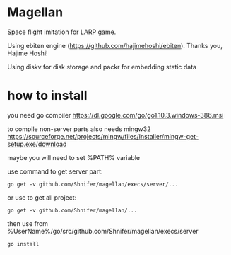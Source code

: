 # Magellan

Space flight imitation for LARP game.

Using ebiten engine (https://github.com/hajimehoshi/ebiten). Thanks you, Hajime Hoshi!

Using diskv for disk storage and packr for embedding static data

# how to install

you need go compiler https://dl.google.com/go/go1.10.3.windows-386.msi

to compile non-server parts also needs mingw32 https://sourceforge.net/projects/mingw/files/Installer/mingw-get-setup.exe/download

maybe you will need to set %PATH% variable

use command to get server part:

`go get -v github.com/Shnifer/magellan/execs/server/...`

or use to get all project:

`go get -v github.com/Shnifer/magellan/...`

then use from %UserName%/go/src/github.com/Shnifer/magellan/execs/server

`go install`
